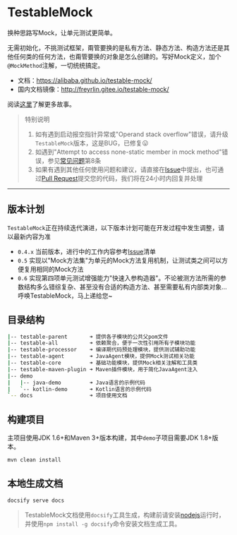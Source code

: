 # TestableMock

换种思路写Mock，让单元测试更简单。

无需初始化，不挑测试框架，甭管要换的是私有方法、静态方法、构造方法还是其他任何类的任何方法，也甭管要换的对象是怎么创建的。写好Mock定义，加个`@MockMethod`注解，一切统统搞定。

- 文档：https://alibaba.github.io/testable-mock/
- 国内文档镜像：http://freyrlin.gitee.io/testable-mock/

阅读[这里](https://mp.weixin.qq.com/s/KyU6Eu7mDkZU8FspfSqfMw)了解更多故事。

> 特别说明
> 1. 如有遇到启动报空指针异常或"Operand stack overflow"错误，请升级`TestableMock`版本，这是BUG，已修复😛
> 2. 如遇到"Attempt to access none-static member in mock method"错误，参见[常见问题](https://alibaba.github.io/testable-mock/#/zh-cn/doc/frequently-asked-questions)第8条
> 3. 如果有遇到其他任何使用问题和建议，请直接在[Issue](https://github.com/alibaba/testable-mock/issues)中提出，也可通过[Pull Request](https://github.com/alibaba/testable-mock/pulls)提交您的代码，我们将在24小时内回复并处理

-----

## 版本计划

`TestableMock`正在持续迭代演进，以下版本计划可能在开发过程中发生调整，请以最新内容为准

- `0.4.x` 当前版本，进行中的工作内容参考[Issue](https://github.com/alibaba/testable-mock/issues)清单
- `0.5` 实现以"Mock方法集"为单元的Mock方法复用机制，让测试类之间可以方便复用相同的Mock方法
- `0.6` 实现第四项单元测试增强能力"快速入参构造器"。不论被测方法所需的参数结构多么错综复杂、甚至没有合适的构造方法、甚至需要私有内部类对象... 呼唤TestableMock，马上递给您~

## 目录结构

```bash
|-- testable-parent       ➜ 提供各子模块的公共父pom文件
|-- testable-all          ➜ 依赖聚合，便于一次性引用所有子模块功能
|-- testable-processor    ➜ 编译期代码预处理模块，提供测试辅助功能
|-- testable-agent        ➜ JavaAgent模块，提供Mock测试相关功能
|-- testable-core         ➜ 基础功能模块，提供Mock相关注解和工具类
|-- testable-maven-plugin ➜ Maven插件模块，用于简化JavaAgent注入
|-- demo
|   |-- java-demo         ➜ Java语言的示例代码
|   `-- kotlin-demo       ➜ Kotlin语言的示例代码
`-- docs                  ➜ 项目使用文档
```

## 构建项目

主项目使用JDK 1.6+和Maven 3+版本构建，其中`demo`子项目需要JDK 1.8+版本。

```bash
mvn clean install
```

## 本地生成文档

```bash
docsify serve docs
```

> TestableMock文档使用`docsify`工具生成，构建前请安装[nodejs](https://nodejs.org/en/download/)运行时，并使用`npm install -g docsify`命令安装文档生成工具。

